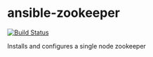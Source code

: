 # ansible-zookeeper

[![Build Status](https://travis-ci.org/balanced-cookbooks/ansible-zookeeper.svg)](https://travis-ci.org/balanced-cookbooks/ansible-zookeeper)

Installs and configures a single node zookeeper
